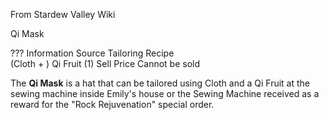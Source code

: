 From Stardew Valley Wiki

Qi Mask

??? Information Source Tailoring Recipe  
(Cloth + ) Qi Fruit (1) Sell Price Cannot be sold

The **Qi Mask** is a hat that can be tailored using Cloth and a Qi Fruit at the sewing machine inside Emily's house or the Sewing Machine received as a reward for the "Rock Rejuvenation" special order.